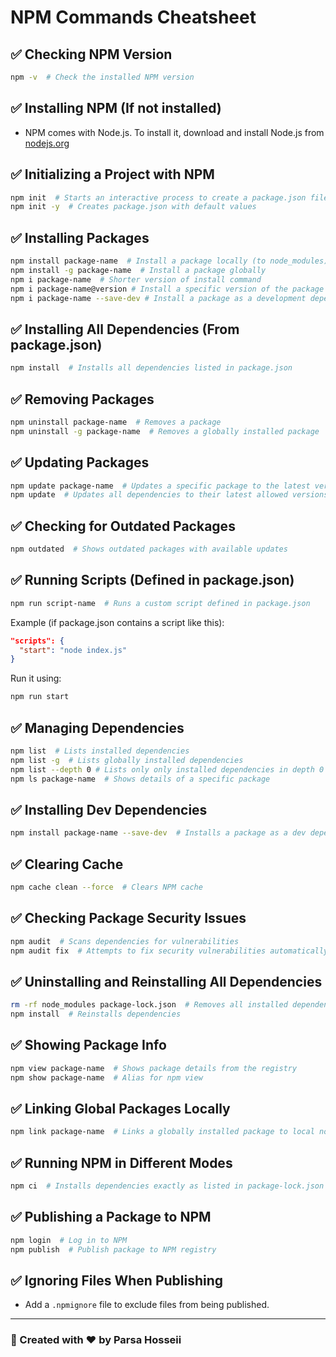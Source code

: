 # NPM Commands Cheatsheet

## ✅ Checking NPM Version

```sh
npm -v  # Check the installed NPM version
```

## ✅ Installing NPM (If not installed)

- NPM comes with Node.js. To install it, download and install Node.js from [nodejs.org](https://nodejs.org/)

## ✅ Initializing a Project with NPM

```sh
npm init  # Starts an interactive process to create a package.json file
npm init -y  # Creates package.json with default values
```

## ✅ Installing Packages

```sh
npm install package-name  # Install a package locally (to node_modules)
npm install -g package-name  # Install a package globally
npm i package-name  # Shorter version of install command
npm i package-name@version # Install a specific version of the package you want
npm i package-name --save-dev # Install a package as a development dependency package only
```

## ✅ Installing All Dependencies (From package.json)

```sh
npm install  # Installs all dependencies listed in package.json
```

## ✅ Removing Packages

```sh
npm uninstall package-name  # Removes a package
npm uninstall -g package-name  # Removes a globally installed package
```

## ✅ Updating Packages

```sh
npm update package-name  # Updates a specific package to the latest version
npm update  # Updates all dependencies to their latest allowed versions
```

## ✅ Checking for Outdated Packages

```sh
npm outdated  # Shows outdated packages with available updates
```

## ✅ Running Scripts (Defined in package.json)

```sh
npm run script-name  # Runs a custom script defined in package.json
```

Example (if package.json contains a script like this):

```json
"scripts": {
  "start": "node index.js"
}
```

Run it using:

```sh
npm run start
```

## ✅ Managing Dependencies

```sh
npm list  # Lists installed dependencies
npm list -g  # Lists globally installed dependencies
npm list --depth 0 # Lists only only installed dependencies in depth 0 of the dependency tree
npm ls package-name  # Shows details of a specific package
```

## ✅ Installing Dev Dependencies

```sh
npm install package-name --save-dev  # Installs a package as a dev dependency
```

## ✅ Clearing Cache

```sh
npm cache clean --force  # Clears NPM cache
```

## ✅ Checking Package Security Issues

```sh
npm audit  # Scans dependencies for vulnerabilities
npm audit fix  # Attempts to fix security vulnerabilities automatically
```

## ✅ Uninstalling and Reinstalling All Dependencies

```sh
rm -rf node_modules package-lock.json  # Removes all installed dependencies
npm install  # Reinstalls dependencies
```

## ✅ Showing Package Info

```sh
npm view package-name  # Shows package details from the registry
npm show package-name  # Alias for npm view
```

## ✅ Linking Global Packages Locally

```sh
npm link package-name  # Links a globally installed package to local node_modules
```

## ✅ Running NPM in Different Modes

```sh
npm ci  # Installs dependencies exactly as listed in package-lock.json (faster and deterministic)
```

## ✅ Publishing a Package to NPM

```sh
npm login  # Log in to NPM
npm publish  # Publish package to NPM registry
```

## ✅ Ignoring Files When Publishing

- Add a `.npmignore` file to exclude files from being published.

---

### 📌 Created with ❤️ by Parsa Hosseii

